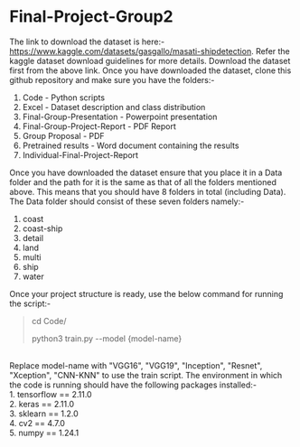 # Final-Project-Group2
The link to download the dataset is here:- https://www.kaggle.com/datasets/gasgallo/masati-shipdetection. Refer the kaggle dataset download guidelines for more details.
Download the dataset first from the above link.
Once you have downloaded the dataset, clone this github repository and make sure you have the folders:-
1. Code - Python scripts
2. Excel - Dataset description and class distribution
3. Final-Group-Presentation - Powerpoint presentation
4. Final-Group-Project-Report - PDF Report
5. Group Proposal - PDF
6. Pretrained results - Word document containing the results
7. Individual-Final-Project-Report

Once you have downloaded the dataset ensure that you place it in a Data folder and the path for it is the same as that of all the folders mentioned above. 
This means that you should have 8 folders in total (including Data).
The Data folder should consist of these seven folders namely:-
1. coast
2. coast-ship
3. detail
4. land
5. multi
6. ship
7. water

Once your project structure is ready, use the below command for running the script:-
<br>
> cd Code/
> 
> python3 train.py --model {model-name}
<br>
Replace model-name with "VGG16", "VGG19", "Inception", "Resnet", "Xception", "CNN-KNN" to use the train script. The environment in which the code is running
should have the following packages installed:- <br>
1. tensorflow == 2.11.0 <br>
2. keras == 2.11.0 <br>
3. sklearn == 1.2.0 <br>
4. cv2 == 4.7.0 <br>
5. numpy == 1.24.1 <br>

